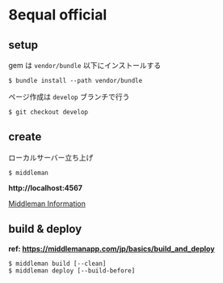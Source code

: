 # 8equal official

## setup

gem は `vendor/bundle` 以下にインストールする

```console
$ bundle install --path vendor/bundle
```

ページ作成は `develop` ブランチで行う

```console
$ git checkout develop
```

## create

ローカルサーバー立ち上げ

```console
$ middleman
```

__http://localhost:4567__

[Middleman Information](http://localhost:4567/__middleman/)

## build & deploy

__ref: https://middlemanapp.com/jp/basics/build_and_deploy__

```console
$ middleman build [--clean]
$ middleman deploy [--build-before]
```


